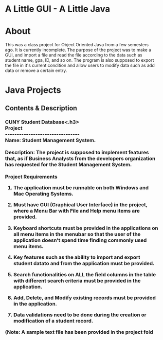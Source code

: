 # A Little GUI - A Little Java

<h1>About</h1>

<p>This was a class project for Object Oriented Java from a few semesters ago. It is currently incomplete. The purpose of the project was to make a GUI, and import a file and read the file according to the data such as student name, gpa, ID, and so on. The program is also supposed to export the file in it's current condition and allow users to modify data such as add data or remove a certain entry.</p>

# Java Projects

## Contents & Description

<h3>CUNY Student Database<.h3>

   <br>
   Project
   </br>
   --------------------------------
   </br>
   Name: Student Management System.
   </br>
   </br>
   Description:
   The project is supposed to implement features that, as if Business Analysts from the developers organization has requested for the Student Management System. 
   </br>
   </br>
  <b> Project Requirements </b>
  
   1. The application must be runnable on both Windows and Mac Operating Systems.
   
   2. Must have GUI (Graphical User Interface) in the project, where a Menu Bar with File and Help menu items are provided.
   
   3. Keyboard shortcuts must be provided in the applications on all menu items in the menubar so that the user of the application doesn't spend time finding commonly used menu items.
   
   4. Key features such as the ability to import and export student datato and from the application must be provided.
   
   5. Search functionalities on ALL the field columns in the table with different search criteria must be provided in the application.
   
   6. Add, Delete, and Modify existing records must be provided in the application.
   
   7. Data validations need to be done during the creation or modification of a student record.
  
   (Note: A sample text file has been provided in the project fold
